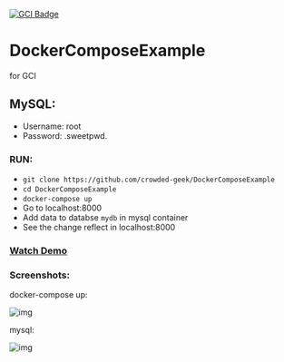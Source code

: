 [![GCI Badge](https://img.shields.io/badge/Google%20Code--in-JBoss%20Community-red?labelColor=2096F3)](https://gitter.im/JBossOutreach/gci)

# DockerComposeExample
for GCI

## MySQL:
- Username: root
- Password: .sweetpwd.

### RUN:
- `git clone https://github.com/crowded-geek/DockerComposeExample`
- `cd DockerComposeExample`
- `docker-compose up`
- Go to localhost:8000
- Add data to databse `mydb` in mysql container
- See the change reflect in localhost:8000

### [Watch Demo](https://streamable.com/0v8c8)

### Screenshots:
docker-compose up:

![img](https://i.imgur.com/mnGxMU7.png)

mysql:

![img](https://i.imgur.com/7wIi1RZ.png)
